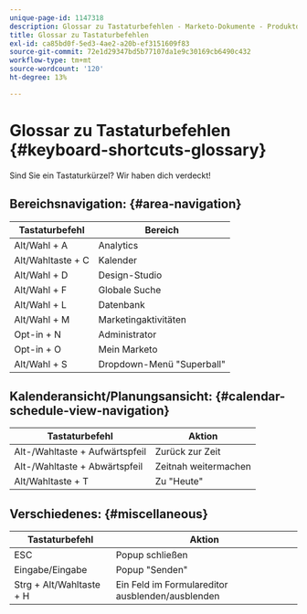 ```yaml
---
unique-page-id: 1147318
description: Glossar zu Tastaturbefehlen - Marketo-Dokumente - Produktdokumentation
title: Glossar zu Tastaturbefehlen
exl-id: ca85bd0f-5ed3-4ae2-a20b-ef3151609f83
source-git-commit: 72e1d29347bd5b77107da1e9c30169cb6490c432
workflow-type: tm+mt
source-wordcount: '120'
ht-degree: 13%

---
```


# Glossar zu Tastaturbefehlen {#keyboard-shortcuts-glossary}

Sind Sie ein Tastaturkürzel? Wir haben dich verdeckt!

## Bereichsnavigation: {#area-navigation}

| Tastaturbefehl | Bereich |
|---|---|
| Alt/Wahl + A | Analytics |
| Alt/Wahltaste + C | Kalender |
| Alt/Wahl + D | Design-Studio |
| Alt/Wahl + F | Globale Suche |
| Alt/Wahl + L | Datenbank |
| Alt/Wahl + M | Marketingaktivitäten |
| Opt-in + N | Administrator |
| Opt-in + O | Mein Marketo |
| Alt/Wahl + S | Dropdown-Menü &quot;Superball&quot; |

## Kalenderansicht/Planungsansicht:  {#calendar-schedule-view-navigation}

| Tastaturbefehl | Aktion |
|---|---|
| Alt-/Wahltaste + Aufwärtspfeil | Zurück zur Zeit |
| Alt-/Wahltaste + Abwärtspfeil | Zeitnah weitermachen |
| Alt/Wahltaste + T | Zu &quot;Heute&quot; |

## Verschiedenes: {#miscellaneous}

| Tastaturbefehl | Aktion |
|---|---|
| ESC | Popup schließen |
| Eingabe/Eingabe | Popup &quot;Senden&quot; |
| Strg + Alt/Wahltaste + H | Ein Feld im Formulareditor ausblenden/ausblenden |
